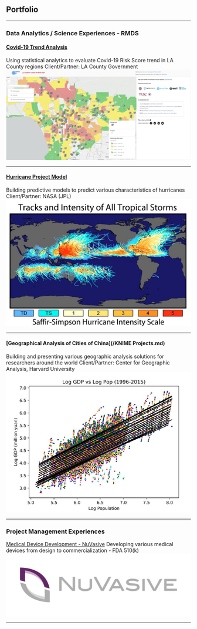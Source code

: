 ## Portfolio

---

### Data Analytics / Science Experiences - RMDS

#### [Covid-19 Trend Analysis](/Covid_19_Trend_Page)
Using statistical analytics to evaluate Covid-19 Risk Score trend in LA County regions
Client/Partner: LA County Government
<img src="images/la_county_risk_map.JPG?raw=true"/>

---
#### [Hurricane Project Model](/Hurricane_Prediction_Model)
Building predictive models to predict various characteristics of hurricanes
Client/Partner: NASA (JPL)
<img src="images/hurricane_track.JPG?raw=true"/>

---
#### [Geographical Analysis of Cities of China](/KNIME Projects.md)
Building and presenting various geographic analysis solutions for researchers around the world
Client/Partner: Center for Geographic Analysis, Harvard University 
<img src="images/knime_plot.JPG?raw=true"/>

---

### Project Management Experiences

[Medical Device Development - NuVasive](/Porous_PEEK)
Developing various medical devices from design to commercialization - FDA 510(k)
<img src="images/NuVasive_Logo.PNG?raw=true"/>


---


